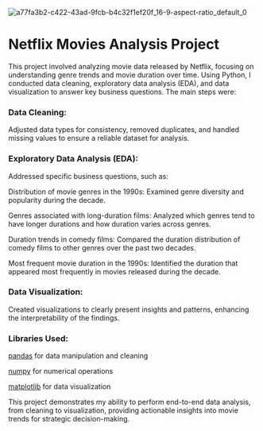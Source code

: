 ![a77fa3b2-c422-43ad-9fcb-b4c32f1ef20f_16-9-aspect-ratio_default_0](https://github.com/user-attachments/assets/2502b424-19c3-4187-a257-208a8eaf4b6e)

# Netflix Movies Analysis Project

This project involved analyzing movie data released by Netflix, focusing on understanding genre trends and movie duration over time. Using Python, I conducted data cleaning, exploratory data analysis (EDA), and data visualization to answer key business questions. The main steps were:

### Data Cleaning:

Adjusted data types for consistency, removed duplicates, and handled missing values to ensure a reliable dataset for analysis.

### Exploratory Data Analysis (EDA):

Addressed specific business questions, such as:

Distribution of movie genres in the 1990s: Examined genre diversity and popularity during the decade.

Genres associated with long-duration films: Analyzed which genres tend to have longer durations and how duration varies across genres.

Duration trends in comedy films: Compared the duration distribution of comedy films to other genres over the past two decades.

Most frequent movie duration in the 1990s: Identified the duration that appeared most frequently in movies released during the decade.

###  Data Visualization:

Created visualizations to clearly present insights and patterns, enhancing the interpretability of the findings.

### Libraries Used:

[pandas](https://www.w3schools.com/python/pandas/pandas_intro.asp) for data manipulation and cleaning

[numpy](https://www.w3schools.com/python/numpy/numpy_intro.asp) for numerical operations

[matplotlib](https://www.w3schools.com/python/matplotlib_intro.asp) for data visualization

This project demonstrates my ability to perform end-to-end data analysis, from cleaning to visualization, providing actionable insights into movie trends for strategic decision-making.








